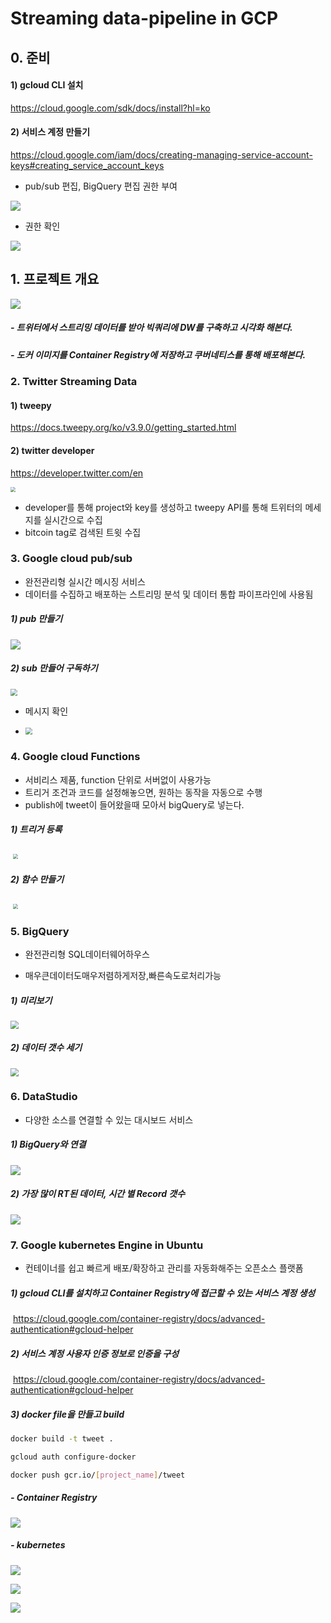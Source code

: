 # Streaming data-pipeline in GCP

## 0. 준비

#### 1) gcloud CLI 설치

https://cloud.google.com/sdk/docs/install?hl=ko

#### 2) 서비스 계정 만들기

https://cloud.google.com/iam/docs/creating-managing-service-account-keys#creating_service_account_keys

- pub/sub 편집, BigQuery 편집 권한 부여

![](./images\ser-1.png)



- 권한 확인

![](./images\ser-2.png)





## 1. 프로젝트 개요

![](./images\개요.png) 

##### - 트위터에서 스트리밍 데이터를 받아 빅쿼리에 DW를 구축하고 시각화 해본다.

##### - 도커 이미지를 Container Registry에 저장하고 쿠버네티스를 통해 배포해본다.



### 2. Twitter Streaming Data

#### 1) tweepy

https://docs.tweepy.org/ko/v3.9.0/getting_started.html

#### 2) twitter developer

https://developer.twitter.com/en

<img src="./images\apikey.png" style="zoom:50%;" /> 



- developer를 통해 project와 key를 생성하고 tweepy API를 통해 트위터의 메세지를 실시간으로 수집
- bitcoin tag로 검색된 트윗 수집



### 3. Google cloud pub/sub

- 완전관리형 실시간 메시징 서비스
- 데이터를 수집하고 배포하는 스트리밍 분석 및 데이터 통합 파이프라인에 사용됨

##### 1) pub 만들기

![](./images/pub-1.png)

##### 2) sub 만들어 구독하기



<img src="./images/sub-1.png" style="zoom:67%;" /> 



- 메시지 확인 

- <img src="./images\sub-2.png" style="zoom:67%;" /> 

   

### 4. Google cloud Functions

- 서비리스 제품, function 단위로 서버없이 사용가능
- 트리거 조건과 코드를 설정해놓으면, 원하는 동작을 자동으로 수행
- publish에 tweet이 들어왔을때 모아서 bigQuery로 넣는다.

##### 1) 트리거 등록

​	<img src="./images\cf-1.png" style="zoom:50%;" />



##### 2) 함수 만들기

​	<img src="./images/cf-2.png" style="zoom:50%;" />





### 5. BigQuery 

- 완전관리형 SQL데이터웨어하우스 

- 매우큰데이터도매우저렴하게저장,빠른속도로처리가능

##### 1) 미리보기

<img src="./images/big-1.png" style="zoom:80%;" />

##### 2) 데이터 갯수 세기

<img src="./images\big-2.png" style="zoom:80%;" />

### 6. DataStudio

- 다양한 소스를 연결할 수 있는 대시보드 서비스

##### 1) BigQuery와 연결

![](./images\datastudio-1.png)

##### 2) 가장 많이 RT된 데이터, 시간 별 Record 갯수

![](./images/datastudio-2.png)





### 7. Google kubernetes Engine in Ubuntu

-  컨테이너를 쉽고 빠르게 배포/확장하고 관리를 자동화해주는 오픈소스 플랫폼

##### 1) gcloud CLI를 설치하고 Container Registry에 접근할 수 있는 서비스 계정 생성

​	https://cloud.google.com/container-registry/docs/advanced-authentication#gcloud-helper

##### 2) 서비스 계정 사용자 인증 정보로 인증을 구성

​	https://cloud.google.com/container-registry/docs/advanced-authentication#gcloud-helper

##### 3) docker file을 만들고 build

```bash
docker build -t tweet .

gcloud auth configure-docker

docker push gcr.io/[project_name]/tweet
```



##### - Container Registry

![](./images\cr-1.png)

##### - kubernetes 

![](./images\ku-1.png)

![](./images\ku-2.png)

![](./images\ku-3.png)






